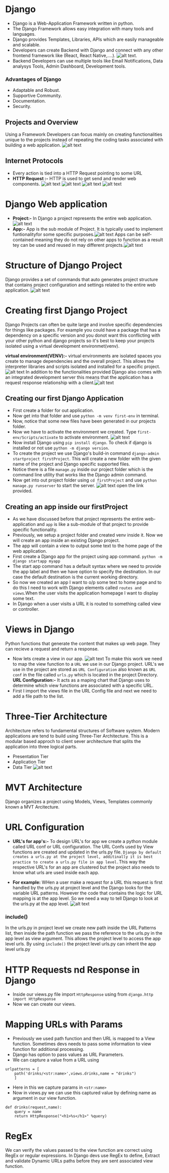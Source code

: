 # Django

- Django is a Web-Application Framework written in python.
- The Django Framework allows easy integration with many tools and languages.
- Django provides Templates, Libraries, APIs which are easily manageable and scalable.
- Developers can create Backend with Django and connect with any other frontend framework like (React, React Native,....). ![alt text](image-1.png).
- Backend Developers can use multiple tools like Email Notifications, Data analysys Tools, Admin Dashboard, Development tools.

### Advantages of Django

- Adaptable and Robust.
- Supportive Community.
- Documentation.
- Security.

## Projects and Overview

Using a Framework Developers can focus mainly on creating functionalities unique to the projects instead of repeating the coding tasks associated with building a web application.
![alt text](image.png)

## Internet Protocols

- Every action is tied into a HTTP Request pointing to some URL
- **HTTP Request :-** HTTP is used to get send and render web components.
  ![alt text](image-2.png)
  ![alt text](image-4.png)
  ![alt text](image-6.png)
  ![alt text](image-3.png)

# Django Web application

- **Project:-** In Django a project represents the entire web application.![alt text](image-7.png)
- **App:-** App is the sub module of Project. It is typically used to implement funtionalityfor some specific purposes.![alt text](image-8.png) Apps can be self-contained meaning they do not rely on other apps to function as a result tey can be used and reused in may different projects.![alt text](image-9.png)

# Structure of Django Project

Django provides a set of commands that auto generates project structure that contains project configuration and settings related to the entire web application.
![alt text](image-10.png)

# Creating first Django Project

Django Projects can often be quite large and involve specific dependencies for things like packages. For example you could have a package that has a dependency on a specific version and you donot want this conflicting with your other python and django projects so it's best to keep your projects isolated using a virtual development environmet(venv).

**virtual environment(VENV):-** virtual environments are isolated spaces you create to manage dependencies and the overall project. This allows the interpreter libraries and scripts isolated and installed for a specific project.![alt text](image-11.png)
In addition to the functionalities provided Django also comes with an integrated development server this means that the application has a request response relationship with a client.![alt text](image-12.png)

## Creating our first Django Application

- First create a folder for out application.
- Now get into that folder and use `python -m venv first-env` in terminal.
- Now, notice that some new files have been generated in our projects folder.
- Now we have to activate the environment we created. Type `first-env/Scripts/activate` to activate environment.
  ![alt text](image-13.png)
- Now install Django using `pip install django`. To check if django is installed or not use `python -m django version`.
- To create the project we use Django's build-in command `django-admin startproject firstProject`. This will create a new folder with the given name of the project and Django specific supported files.
- Notice there is a file `manage.py` inside our project folder which is the command line utility that works like the Django admin command.
- Now get into out project folder using `cd firstProject` and use `python manage.py runserver` to start the server.
  ![alt text](image-14.png)
  open the link provided.

## Creating an app inside our firstProject

- As we have discussed before that project represents the entire web-application and `app` is like a sub-module of that project to provide specific functionality.
- Previously, we setup a project folder and created venv inside it. Now we will create an app inside an existing Django project.
- The app will contain a view to output some text to the home page of the web application.
- First create a Django app for the project using app command. `python -m django startapp myapp`
- The start app command has a default syntax where we need to provide the app label and then we have option to specify the destination. In our case the default destination is the current working directory.
- So now we created an app I want to o/p some text to home page and to do this I need to work with Django elements called `routes and views`.When the user visits the application homepage I want to display some text.
- In Django when a user visits a URL it is routed to something called view or controller.

# Views in Django

Python functions that generate the content that makes up web page. They can recieve a request and return a response.

- Now lets create a view in our app. ![alt text](image-15.png)
  To make this work we need to map the view function to a `URL` we use in our Django project. URL's we use in the project are stored as `URL Configuration` also known as `URL conf` in the file called `urls.py` which is located in the project Directory.
  **URL Configuration:-** It acts as a maping chart that Django uses to determine which view functions are associated with a specific URL.
- First I import the views file in the URL Config file and next we need to add a file path to the list.

# Three-Tier Architecture

Architecture refers to fundamental structures of Software system.
Modern applications are tend to build using Three-Tier Architecture.
This is a modular based approch to client sever architecture that splits the application into three logical parts.

- Presentation Tier
- Application Tier
- Data Tier
  ![alt text](image-16.png)

# MVT Architecture

Django organizes a project using Models, Views, Templates commonly known a MVT Arcitecture.

# URL Configuration

- **URL's for app's:-** To design URL's for app we create a python module called URL conf or URL configuration.
  The URL Confs used by View functions are created and updated in the urls.py file. `Django by default creates a urls.py at the project level, additinally it is best practice to create a urls.py file in app level.`This way the respective URL's for an app are clustered but the project also needs to know what urls are used inside each app.

- **For example:** WHen a user make a request for a URL this request is first handled by the urls.py at project level and the Django looks for the variable URL patterns. However the code that contains the logic for URL mapping is at the app level. So we need a way to tell Django to look at the urls.py at the app level.
  ![alt text](image-17.png)

### include()

In the urls.py in project level we create new path inside the URL Patterns list, then inside the path function we pass the reference to the urls.py in the app level as view argument. This allows the project level to access the app level urls. By using `include()` the project level urls.py can inherit the app level urls.py

# HTTP Requests nd Response in Django

- Inside our views.py file import `HttpResponse` using from `django.http import HttpResponse`
- Now we can create our views.

# Mapping URLs with Params

- Previously we used path function and then URL is mapped to a View function. Sometimes devs needs to pass some information to view function for additional processing.
- Django has option to pass values as URL Parameters.
- We can capture a value from a URL using

```
urlpatterns = [
    path('drinks/<str:name>',views.drinks,name = "drinks")
    ]
```

- Here in this we capture params in `<str:name>`
- Now in views.py we can use this captured value by defining name as argument in our view function.

```
def drinks(request,name):
    query = name
    return HttpResponse("<h1>%s</h1>" %query)
```

# RegEx

We can verify the values passed to the view function are correct using RegEx or regular expressions.
In Django devs use RegEx to define, Extract and validate Dynamic URLs paths before they are sent associated view function.
